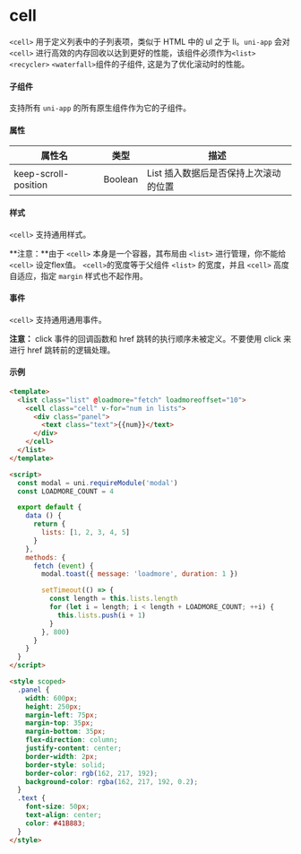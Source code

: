 # cell

```<cell>``` 用于定义列表中的子列表项，类似于 HTML 中的 ul 之于 li。``uni-app`` 会对 ```<cell>``` 进行高效的内存回收以达到更好的性能，该组件必须作为```<list>``` ```<recycler>``` ```<waterfall>```组件的子组件, 这是为了优化滚动时的性能。


#### 子组件

支持所有 ``uni-app`` 的所有原生组件作为它的子组件。


#### 属性


|属性名	|类型		|描述|
|----|----|----|
|keep-scroll-position	|Boolean	|List 插入数据后是否保持上次滚动的位置	|

#### 样式

```<cell>``` 支持通用样式。

**注意：**由于 ```<cell>``` 本身是一个容器，其布局由 ```<list>``` 进行管理，你不能给 ```<cell>``` 设定flex值。 ```<cell>```的宽度等于父组件 ```<list>``` 的宽度，并且 ```<cell>``` 高度自适应，指定 ```margin``` 样式也不起作用。

#### 事件

```<cell>``` 支持通用通用事件。

**注意：** click 事件的回调函数和 href 跳转的执行顺序未被定义。不要使用 click 来进行 href 跳转前的逻辑处理。

#### 示例

```html
<template>
  <list class="list" @loadmore="fetch" loadmoreoffset="10">
    <cell class="cell" v-for="num in lists">
      <div class="panel">
        <text class="text">{{num}}</text>
      </div>
    </cell>
  </list>
</template>

<script>
  const modal = uni.requireModule('modal')
  const LOADMORE_COUNT = 4

  export default {
    data () {
      return {
        lists: [1, 2, 3, 4, 5]
      }
    },
    methods: {
      fetch (event) {
        modal.toast({ message: 'loadmore', duration: 1 })

        setTimeout(() => {
          const length = this.lists.length
          for (let i = length; i < length + LOADMORE_COUNT; ++i) {
            this.lists.push(i + 1)
          }
        }, 800)
      }
    }
  }
</script>

<style scoped>
  .panel {
    width: 600px;
    height: 250px;
    margin-left: 75px;
    margin-top: 35px;
    margin-bottom: 35px;
    flex-direction: column;
    justify-content: center;
    border-width: 2px;
    border-style: solid;
    border-color: rgb(162, 217, 192);
    background-color: rgba(162, 217, 192, 0.2);
  }
  .text {
    font-size: 50px;
    text-align: center;
    color: #41B883;
  }
</style>
```